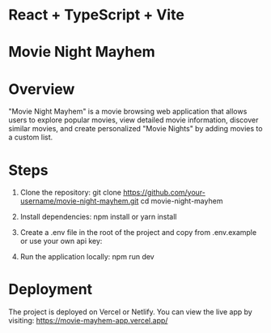 # React + TypeScript + Vite

# Movie Night Mayhem

# Overview

"Movie Night Mayhem" is a movie browsing web application that allows users to explore popular movies, view detailed movie information, discover similar movies, and create personalized "Movie Nights" by adding movies to a custom list.

# Steps

1. Clone the repository:
   git clone https://github.com/your-username/movie-night-mayhem.git
   cd movie-night-mayhem

2. Install dependencies:
   npm install or yarn install

3. Create a .env file in the root of the project and copy from .env.example or use your own api key:

4. Run the application locally:
   npm run dev

# Deployment

The project is deployed on Vercel or Netlify. You can view the live app by visiting:
https://movie-mayhem-app.vercel.app/
